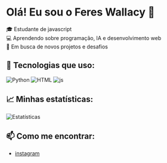 # Olá! Eu sou o Feres Wallacy 👋

🎓 Estudante de javascript  
💻 Aprendendo sobre programação, IA e desenvolvimento web  
🚀 Em busca de novos projetos e desafios

## 🔧 Tecnologias que uso:
![Python](https://img.shields.io/badge/Python-3776AB?style=for-the-badge&logo=python&logoColor=white)
![HTML](https://img.shields.io/badge/HTML-E34F26?style=for-the-badge&logo=html5&logoColor=white)
![js](https://logos-world.net/wp-content/uploads/2023/02/JavaScript-Symbol.png)

## 📈 Minhas estatísticas:
![Estatísticas](https://github-readme-stats.vercel.app/api?username=SEUUSUARIO&show_icons=true&theme=radical)

## 📫 Como me encontrar:
- [instagram](https://www.instagram.com/jonathan_prog?igsh=MWFsaHB0b2hpejJuaQ==)
